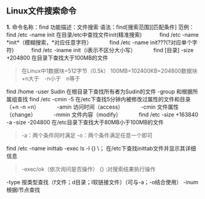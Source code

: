## Linux文件搜索命令
**1.** 命令名称：find
功能描述：文件搜索
语法：find[搜索范围][匹配条件]
范例：find /etc -name init 在目录/etc中查找文件init(精准搜索)
&emsp;&emsp;&emsp;find /etc -name *init\*（模糊搜索，\*对应任意字符）
&emsp;&emsp;&emsp;find /etc -name init???(?对应单个字符)
&emsp;&emsp;&emsp;find /etc -iname init（i表示不区分大小写）
&emsp;&emsp;&emsp;find [目录] -size +204800 在目录下查找大于100MB的文件
>在Linux中1数据块=512字节（0.5k）
100MB=102400KB=204800数据块
+n大于&emsp;-n小于&emsp;n等于

find /home -user Sudin
在根目录下查找所有者为Sudin的文件
-group 和根据所属组查找
find /etc -cmin -5 在/etc下查找5分钟内被修改过属性的文件和目录（+n -n =n）
&emsp;&emsp;&emsp;-amin 访问时间（access）
&emsp;&emsp;&emsp;-cmin 文件属性（change）
&emsp;&emsp;&emsp;-mmin 文件内容（modify）
&emsp;&emsp;&emsp;find /etc -size +163840 -a -size -204800 在/etc目录下查找大于80MB小于100MB的文件
>-a：两个条件同时满足
-o：两个条件满足任意一个即可

find /etc -name inittab -exec ls -l {} \；
在/etc下查找inittab文件并显示其详细信息
>-exec/ok（依次询问是否操作）
{} \:对搜索结果执行操作

-type 按类型查找（f文件；d目录；l软链接文件）（可与-a；-o结合使用）
-inum 根据i节点查找

